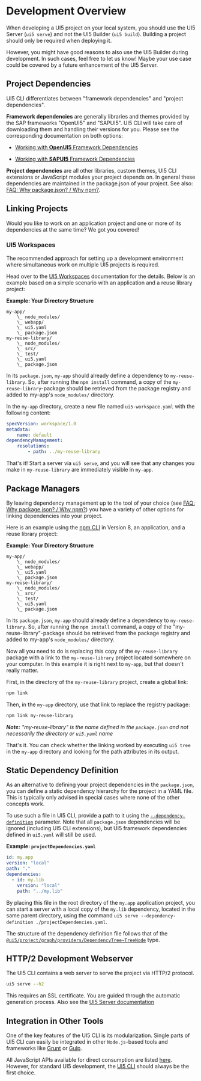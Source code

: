 # Development Overview
When developing a UI5 project on your local system, you should use the UI5 Server (`ui5 serve`) and not the UI5 Builder (`ui5 build`). Building a project should only be required when deploying it.

However, you might have good reasons to also use the UI5 Builder during development. In such cases, feel free to let us know! Maybe your use case could be covered by a future enhancement of the UI5 Server.

## Project Dependencies

UI5 CLI differentiates between "framework dependencies" and "project dependencies".

**Framework dependencies** are generally libraries and themes provided by the SAP frameworks "OpenUI5" and "SAPUI5". UI5 CLI will take care of downloading them and handling their versions for you. Please see the corresponding documentation on both options:

- [Working with **OpenUI5** Framework Dependencies](./OpenUI5.md)

- [Working with **SAPUI5** Framework Dependencies](./SAPUI5.md)

**Project dependencies** are all other libraries, custom themes, UI5 CLI extensions or JavaScript modules your project depends on. In general these dependencies are maintained in the package.json of your project. See also: [FAQ: Why package.json? / Why npm?](./FAQ.md#why-packagejson-why-npm).

## Linking Projects
Would you like to work on an application project and one or more of its dependencies at the same time? We got you covered!

### UI5 Workspaces
The recommended approach for setting up a development environment where simultaneous work on multiple UI5 projects is required.

Head over to the [UI5 Workspaces](./Workspace.md) documentation for the details. Below is an example based on a simple scenario with an application and a reuse library project:

**Example: Your Directory Structure**
```
my-app/
    \_ node_modules/
    \_ webapp/
    \_ ui5.yaml
    \_ package.json
my-reuse-library/
    \_ node_modules/
    \_ src/
    \_ test/
    \_ ui5.yaml
    \_ package.json
```

In its `package.json`, `my-app` should already define a dependency to `my-reuse-library`. So, after running the `npm install` command, a copy of the `my-reuse-library`-package should be retrieved from the package registry and added to my-app's `node_modules/` directory.

In the `my-app` directory, create a new file named `ui5-workspace.yaml` with the following content:

```yaml "
specVersion: workspace/1.0
metadata:
    name: default
dependencyManagement:
    resolutions:
        - path: ../my-reuse-library
```

That's it! Start a server via `ui5 serve`, and you will see that any changes you make in `my-reuse-library` are immediately visible in `my-app`.

## Package Managers

By leaving dependency management up to the tool of your choice (see [FAQ: Why package.json? / Why npm?](./FAQ.md#why-packagejson-why-npm)) you have a variety of other options for linking dependencies into your project.

Here is an example using the [npm CLI](https://www.npmjs.com/get-npm) in Version 8, an application, and a reuse library project:

**Example: Your Directory Structure**
```
my-app/
    \_ node_modules/
    \_ webapp/
    \_ ui5.yaml
    \_ package.json
my-reuse-library/
    \_ node_modules/
    \_ src/
    \_ test/
    \_ ui5.yaml
    \_ package.json
```

In its `package.json`, `my-app` should already define a dependency to `my-reuse-library`. So, after running the `npm install` command, a copy of the "my-reuse-library"-package should be retrieved from the package registry and added to my-app's `node_modules/` directory.

Now all you need to do is replacing this copy of the `my-reuse-library` package with a  link to the `my-reuse-library` project located somewhere on your computer. In this example it is right next to `my-app`, but that doesn't really matter.

First, in the directory of the `my-reuse-library` project, create a global link:
```sh
npm link
```

Then, in the `my-app` directory, use that link to replace the registry package:
```sh
npm link my-reuse-library
```
_**Note:** "my-reuse-library" is the name defined in the `package.json` and not necessarily the directory or `ui5.yaml` name_

That's it. You can check whether the linking worked by executing `ui5 tree` in the `my-app` directory and looking for the path attributes in its output.

## Static Dependency Definition

As an alternative to defining your project dependencies in the `package.json`, you can define a static dependency hierarchy for the project in a YAML file. This is typically only advised in special cases where none of the other concepts work.

To use such a file in UI5 CLI, provide a path to it using the [`--dependency-definition`](./CLI.md#common-options) parameter. Note that all `package.json` dependencies will be ignored (including UI5 CLI extensions), but UI5 framework dependencies defined in `ui5.yaml` will still be used.

**Example: `projectDependencies.yaml`**

```yaml
id: my.app
version: "local"
path: "."
dependencies:
  - id: my.lib
    version: "local"
    path: "../my.lib"
```

By placing this file in the root directory of the `my.app` application project, you can start a server with a local copy of the `my.lib` dependency, located in the same parent directory, using the command `ui5 serve --dependency-definition ./projectDependencies.yaml`.

The structure of the dependency definition file follows that of the [`@ui5/project/graph/providers/DependencyTree~TreeNode`](https://ui5.github.io/cli/stable/api/@ui5_project_graph_providers_DependencyTree.html#~TreeNode) type.

## HTTP/2 Development Webserver
The UI5 CLI contains a web server to serve the project via HTTP/2 protocol.

```sh
ui5 serve --h2
```

This requires an SSL certificate. You are guided through the automatic generation process. Also see the [UI5 Server documentation](./Server.md#ssl-certificates)

## Integration in Other Tools
One of the key features of the UI5 CLI is its modularization. Single parts of UI5 CLI can easily be integrated in other `Node.js`-based tools and frameworks like [Grunt](https://gruntjs.com/) or [Gulp](https://gulpjs.com/).

All JavaScript APIs available for direct consumption are listed [here](https://ui5.github.io/cli/v4/api/index.html). However, for standard UI5 development, the [UI5 CLI](./CLI.md) should always be the first choice.
